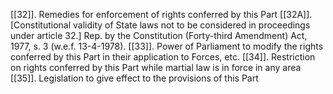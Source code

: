 [[32]]. Remedies for enforcement of rights conferred by this Part
[[32A]]. [Constitutional validity of State laws not to be considered in proceedings under article 32.] Rep. by the Constitution (Forty-third Amendment) Act, 1977, s. 3 (w.e.f. 13-4-1978).
[[33]]. Power of Parliament to modify the rights conferred by this Part in their application to Forces, etc.
[[34]]. Restriction on rights conferred by this Part while martial law is in force in any area
[[35]]. Legislation to give effect to the provisions of this Part